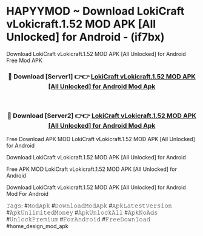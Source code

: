 # HAPYYMOD ~ Download LokiCraft vLokicraft.1.52 MOD APK [All Unlocked] for Android - (if7bx)
Download LokiCraft vLokicraft.1.52 MOD APK [All Unlocked] for Android Free Mod APK

<div align="center">
<h3>🔴 Download [Server1] 👉👉 <a href="https://apk-comot.site?title=LokiCraft_vLokicraft.1.52_MOD_APK_[All_Unlocked]_for_Android">LokiCraft vLokicraft.1.52 MOD APK [All Unlocked] for Android Mod Apk</a></h3><br>

<h3>🔴 Download [Server2] 👉👉 <a href="https://apk-comot.site?title=LokiCraft_vLokicraft.1.52_MOD_APK_[All_Unlocked]_for_Android">LokiCraft vLokicraft.1.52 MOD APK [All Unlocked] for Android Mod Apk</a></h3>
</div>


Free Download APK MOD LokiCraft vLokicraft.1.52 MOD APK [All Unlocked] for Android

Download LokiCraft vLokicraft.1.52 MOD APK [All Unlocked] for Android 

Free APK MOD LokiCraft vLokicraft.1.52 MOD APK [All Unlocked] for Android 

Download LokiCraft vLokicraft.1.52 MOD APK [All Unlocked] for Android Mod For Android

𝚃𝚊𝚐𝚜: #𝙼𝚘𝚍𝙰𝚙𝚔 #𝙳𝚘𝚠𝚗𝚕𝚘𝚊𝚍𝙼𝚘𝚍𝙰𝚙𝚔 #𝙰𝚙𝚔𝙻𝚊𝚝𝚎𝚜𝚝𝚅𝚎𝚛𝚜𝚒𝚘𝚗 #𝙰𝚙𝚔𝚄𝚗𝚕𝚒𝚖𝚒𝚝𝚎𝚍𝙼𝚘𝚗𝚎𝚢 #𝙰𝚙𝚔𝚄𝚗𝚕𝚘𝚌𝚔𝙰𝚕𝚕 #𝙰𝚙𝚔𝙽𝚘𝙰𝚍𝚜 #𝚄𝚗𝚕𝚘𝚌𝚔𝙿𝚛𝚎𝚖𝚒𝚞𝚖 #𝙵𝚘𝚛𝙰𝚗𝚍𝚛𝚘𝚒𝚍 #𝙵𝚛𝚎𝚎𝙳𝚘𝚠𝚗𝚕𝚘𝚊𝚍 #home_design_mod_apk